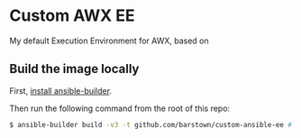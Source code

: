 # Custom AWX EE

My default Execution Environment for AWX, based on 

## Build the image locally

First, [install ansible-builder](https://ansible-builder.readthedocs.io/en/stable/installation/).

Then run the following command from the root of this repo:

```bash
$ ansible-builder build -v3 -t github.com/barstown/custom-ansible-ee # --container-runtime=docker # Is podman by default
```
